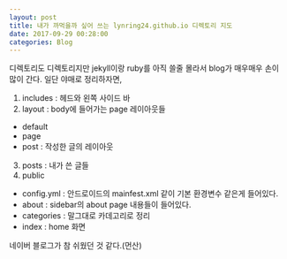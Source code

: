 ```yaml
---
layout: post
title: 내가 까먹을까 싶어 쓰는 lynring24.github.io 디렉토리 지도
date: 2017-09-29 00:28:00
categories: Blog
---
```


디렉토리도 디렉토리지만 jekyll이랑 ruby를 아직 쓸줄 몰라서 blog가 매우매우 손이 많이 간다.
일단 야매로 정리하자면,

1. includes : 헤드와 왼쪽 사이드 바
2. layout : body에 들어가는 page 레이아웃들
  + default
  + page
  + post : 작성한 글의 레이아웃
3. posts : 내가 쓴 글들
4. public
  + config.yml : 안드로이드의 mainfest.xml 같이 기본 환경변수 같은게 들어있다.
  + about : sidebar의 about page 내용들이 들어있다.
  + categories : 말그대로 카데고리로 정리
  + index : home 화면

네이버 블로그가 참 쉬웠던 것 같다.(먼산)
